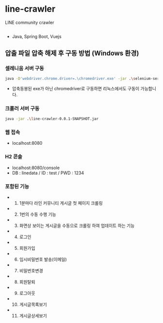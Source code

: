 # line-crawler
LINE community crawler

##
- Java, Spring Boot, Vuejs

## 압출 파일 압축 해제 후 구동 방법 (Windows 환경)

### 셀레니움 서버 구동
```bash
java -D'webdriver.chrome.driver=.\chromedriver.exe' -jar .\selenium-server-standalone-3.141.59.jar -timeout 300 -browserTimeout 60 -port 44444
```
- 압축동봉된 exe가 아닌 chromedriver로 구동하면 리눅스에서도 구동이 가능합니다.

### 크롤러 서버 구동
```bash
java -jar .\line-crawler-0.0.1-SNAPSHOT.jar
```

### 웹 접속
- localhost:8080

### H2 콘솔
- localhost:8080/console
- DB : linedata / ID : test / PWD : 1234

### 포함된 기능
- 1.  1분마다 라인 커뮤니티 게시글 첫 페이지 크롤링
- 2.  1번의 수동 수행 기능
- 3.  화면상 보이는 게시글을 수동으로 크롤링 하여 업데이트 하는 기능
- 4.  로그인
- 5.  회원가입
- 6.  임시비밀번호 발송(이메일)
- 7.  비밀번호변경
- 8.  회원탈퇴
- 9.  로그아웃
- 10. 게시글목록보기
- 11. 게시글상세보기
